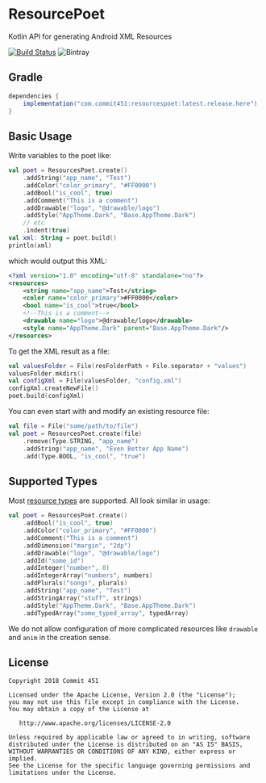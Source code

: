# ResourcePoet
Kotlin API for generating Android XML Resources

[![Build Status](https://travis-ci.org/Commit451/ResourcesPoet.svg?branch=master)](https://travis-ci.org/Commit451/ResourcesPoet) ![Bintray](https://img.shields.io/bintray/v/commit451/maven/resourcespoet.svg)

## Gradle
```groovy
dependencies {
    implementation("com.commit451:resourcespoet:latest.release.here")
}
```

## Basic Usage
Write variables to the poet like:
```kotlin
val poet = ResourcesPoet.create()
    .addString("app_name", "Test")
    .addColor("color_primary", "#FF0000")
    .addBool("is_cool", true)
    .addComment("This is a comment")
    .addDrawable("logo", "@drawable/logo")
    .addStyle("AppTheme.Dark", "Base.AppTheme.Dark")
    // etc
    .indent(true)
val xml: String = poet.build()
println(xml)
```
which would output this XML:
```xml
<?xml version="1.0" encoding="utf-8" standalone="no"?>
<resources>
    <string name="app_name">Test</string>
    <color name="color_primary">#FF0000</color>
    <bool name="is_cool">true</bool>
    <!--This is a comment-->
    <drawable name="logo">@drawable/logo</drawable>
    <style name="AppTheme.Dark" parent="Base.AppTheme.Dark"/>
</resources>
```

To get the XML result as a file:
```kotlin
val valuesFolder = File(resFolderPath + File.separator + "values")
valuesFolder.mkdirs()
val configXml = File(valuesFolder, "config.xml")
configXml.createNewFile()
poet.build(configXml)
```

You can even start with and modify an existing resource file:
```kotlin
val file = File("some/path/to/file")
val poet = ResourcesPoet.create(file)
    .remove(Type.STRING, "app_name")
    .addString("app_name", "Even Better App Name")
    .add(Type.BOOL, "is_cool", "true")
```

## Supported Types
Most [resource types](https://developer.android.com/guide/topics/resources/available-resources.html) are supported. All look similar in usage:
```kotlin
val poet = ResourcesPoet.create()
    .addBool("is_cool", true)
    .addColor("color_primary", "#FF0000")
    .addComment("This is a comment")
    .addDimension("margin", "2dp")
    .addDrawable("logo", "@drawable/logo")
    .addId("some_id")
    .addInteger("number", 0)
    .addIntegerArray("numbers", numbers)
    .addPlurals("songs", plurals)
    .addString("app_name", "Test")
    .addStringArray("stuff", strings)
    .addStyle("AppTheme.Dark", "Base.AppTheme.Dark")
    .addTypedArray("some_typed_array", typedArray)
```
We do not allow configuration of more complicated resources like `drawable` and `anim` in the creation sense.

License
--------

    Copyright 2018 Commit 451

    Licensed under the Apache License, Version 2.0 (the "License");
    you may not use this file except in compliance with the License.
    You may obtain a copy of the License at

       http://www.apache.org/licenses/LICENSE-2.0

    Unless required by applicable law or agreed to in writing, software
    distributed under the License is distributed on an "AS IS" BASIS,
    WITHOUT WARRANTIES OR CONDITIONS OF ANY KIND, either express or implied.
    See the License for the specific language governing permissions and
    limitations under the License.
